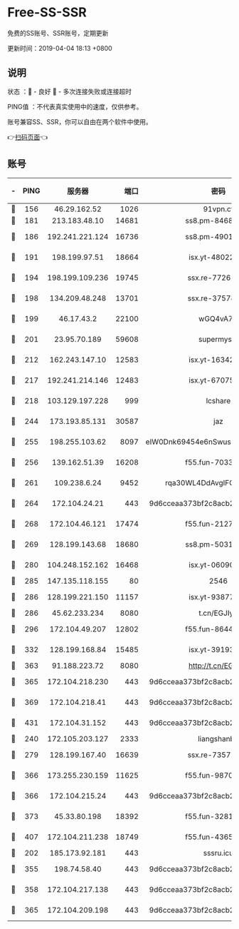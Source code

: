 # Free-SS-SSR

免费的SS账号、SSR账号，定期更新

更新时间：2019-04-04 18:13 +0800

## 说明

状态     ：🙂 - 良好 🙁 - 多次连接失败或连接超时

PING值   ：不代表真实使用中的速度，仅供参考。

账号兼容SS、SSR，你可以自由在两个软件中使用。

👉[扫码页面](https://liesauer.github.io/Free-SS-SSR/)👈

## 账号

|-|PING|服务器|端口|密码|加密方式|区域|
|:----:|:----:|:-----:|-----:|:----:|:----:|:----:|
|🙂|156|46.29.162.52|1026|91vpn.cf|rc4-md5|RU|
|🙂|181|213.183.48.10|14681|ss8.pm-84686175|rc4-md5|RU|
|🙂|186|192.241.221.124|16736|ss8.pm-49014523|aes-256-cfb|US|
|🙂|191|198.199.97.51|18664|isx.yt-48022284|aes-256-cfb|US|
|🙂|194|198.199.109.236|19745|ssx.re-77261514|aes-256-cfb|US|
|🙂|198|134.209.48.248|13701|ssx.re-37578120|aes-256-cfb|US|
|🙂|199|46.17.43.2|22100|wGQ4vA7D|aes-256-gcm|RU|
|🙂|201|23.95.70.189|59608|supermyssr|chacha20-ietf|US|
|🙂|212|162.243.147.10|12583|isx.yt-16342865|aes-256-cfb|US|
|🙂|217|192.241.214.146|12483|isx.yt-67075199|aes-256-cfb|US|
|🙂|218|103.129.197.228|999|lcshare|aes-256-cfb|US|
|🙂|244|173.193.85.131|30587|jaz|aes-256-cfb|US|
|🙂|255|198.255.103.62|8097|eIW0Dnk69454e6nSwuspv9DmS201tQ0D|aes-256-cfb|US|
|🙂|256|139.162.51.39|16208|f55.fun-70332829|aes-256-cfb|SG|
|🙂|261|109.238.6.24|9452|rqa30WL4DdAvgIFG6Fs3znzTa|aes-256-cfb|FR|
|🙂|264|172.104.24.21|443|9d6cceaa373bf2c8acb22e60b6a58be6|aes-256-cfb|US|
|🙂|268|172.104.46.121|17474|f55.fun-21276009|aes-256-cfb|SG|
|🙂|269|128.199.143.68|18680|ss8.pm-50313855|aes-256-cfb|SG|
|🙂|280|104.248.152.162|16468|isx.yt-06090221|aes-256-cfb|SG|
|🙂|285|147.135.118.155|80|2546|chacha20|US|
|🙂|286|128.199.221.150|11157|isx.yt-93877597|aes-256-cfb|SG|
|🙂|286|45.62.233.234|8080|t.cn/EGJIyrl|rc4-md5|CA|
|🙂|296|172.104.49.207|12802|f55.fun-86447449|aes-256-cfb|SG|
|🙂|332|128.199.168.84|15485|isx.yt-39193066|aes-256-cfb|SG|
|🙂|363|91.188.223.72|8080|http://t.cn/EGJIyrl|rc4-md5|RU|
|🙂|365|172.104.218.230|443|9d6cceaa373bf2c8acb22e60b6a58be6|aes-256-cfb|US|
|🙂|369|172.104.218.41|443|9d6cceaa373bf2c8acb22e60b6a58be6|aes-256-cfb|US|
|🙂|431|172.104.31.152|443|9d6cceaa373bf2c8acb22e60b6a58be6|aes-256-cfb|US|
|🙂|240|172.105.203.127|2333|liangshanbo|chacha20|JP|
|🙂|279|128.199.167.40|16639|ssx.re-73571746|aes-256-cfb|SG|
|🙂|366|173.255.230.159|11625|f55.fun-98708140|aes-256-cfb|US|
|🙂|366|172.104.215.24|443|9d6cceaa373bf2c8acb22e60b6a58be6|aes-256-cfb|US|
|🙂|373|45.33.80.198|18392|f55.fun-32811523|aes-256-cfb|US|
|🙂|407|172.104.211.238|18749|f55.fun-43653563|aes-256-cfb|US|
|🙁|202|185.173.92.181|443|sssru.icu|rc4-md5|RU|
|🙁|355|198.74.58.40|443|9d6cceaa373bf2c8acb22e60b6a58be6|aes-256-cfb|US|
|🙁|358|172.104.217.138|443|9d6cceaa373bf2c8acb22e60b6a58be6|aes-256-cfb|US|
|🙁|365|172.104.209.198|443|9d6cceaa373bf2c8acb22e60b6a58be6|aes-256-cfb|US|
